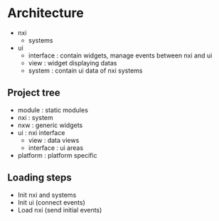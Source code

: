 # Architecture
- nxi
    - systems
- ui
    - interface : contain widgets, manage events between nxi and ui
    - view : widget displaying datas
    - system : contain ui data of nxi systems

## Project tree
- module : static modules
- nxi : system
- nxw : generic widgets
- ui : nxi interface
    - view : data views
    - interface : ui areas
- platform : platform specific

## Loading steps
- Init nxi and systems
- Init ui (connect events)
- Load nxi (send initial events)
